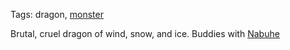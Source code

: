 Tags: dragon, [monster](Monsters)

Brutal, cruel dragon of wind, snow, and ice. Buddies with [Nabuhe](Nabuhe) 